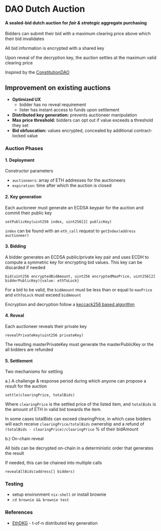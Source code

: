 # DAO Dutch Auction

#### A sealed-bid dutch auction for <i>fair & strategic</i> aggregate purchasing

Bidders can submit their bid with a maximum clearing price above which their bid invalidates

All bid information is encrypted with a shared key

Upon reveal of the decryption key, the auction settles at the maximum valid clearing price


Inspired by the [ConstitutionDAO](https://www.coindesk.com/tech/2021/11/19/constitutiondao-outbid-for-first-printing-of-americas-founding-document-in-sothebys-auction/)


## Improvement on existing auctions

* <b>Optimized UX</b>
  * bidder has no reveal requirement
  * lister has instant access to funds upon settlement
* <b>Distributed key generation:</b> prevents auctioneer manipulation
* <b>Max price threshold:</b> bidders can opt out if value exceeds a threshold they set
* <b>Bid obfuscation:</b> values encrypted, concealed by additional contract-locked value</b>

### Auction Phases

#### 1. Deployment

Constructor parameters

* `auctioneers`: array of ETH addresses for the auctioneers
* `expiration`: time after which the auction is closed


#### 2. Key generation

Each auctoneer must generate an ECDSA keypair for the auction and commit their public key

`setPublicKey(uint256 index, uint256[2] publicKey)`

`index` can be found with an `eth_call` request to `getIndex(address auctioneer)`


#### 3. Bidding

A bidder generates an ECDSA public/private key pair and uses ECDH to compute a symmetric key for encrypting bid values. This key can be discarded if needed

`bid(uint256 encryptedBidAmount, uint256 encryptedMaxPrice, uint256[2] bidderPublicKey){value: ethToLock}`

For a bid to be valid, the `bidAmount` must be less than or equal to `maxPrice` and `ethToLock` must exceed `bidAmount`

Encryption and decryption follow a [keccack256 based algorithm](https://billatnapier.medium.com/how-do-i-implement-symmetric-key-encryption-in-ethereum-14afffff6e42) 


#### 4. Reveal

Each auctioneer reveals their private key

`revealPrivateKey(uint256 privateKey)`

The resulting masterPrivateKey must generate the masterPublicKey or the all bidders are refunded


#### 5. Settlement

Two mechanisms for settling

a.) A challenge & response period during which anyone can propose a result for the auction 

`settle(clearingPrice, totalBids)`

Where `clearingPrice` is the settled price of the listed item, and `totalBids` is the amount of ETH in valid bid towards the item. 

In some cases totalBids can exceed clearingPrice, in which case bidders will each receive `clearingPrice/totalBids` ownership and a refund of `(totalBids - clearingPrice)/clearingPrice` % of their bidAmount

b.) On-chain reveal

All bids can be decrypted on-chain in a deterministic order that generates the result

If needed, this can be chained into multiple calls

`revealAllBids(address[] bidders)`



### Testing

* setup environment `nix-shell` or install brownie
* `cd brownie && brownie test`


### References

* [EthDKG](https://github.com/PhilippSchindler/EthDKG) - t-of-n distributed key generation

